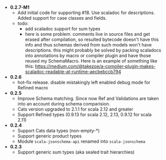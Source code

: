 - **0.2.7-M1**
  - Add initial code for supporting #18. Use scaladoc for descriptions. 
    Added support for case classes and fields.
  - todo:
    - add scaladoc support for sum types
    - here is some problem. comments live in source files and get erased after compilation, so resulted bytecode 
      doesn't have this info and thus schemas derived from such models won't have descriptions.
      this might probably be solved by packing scaladocs into annotations by macro or compiler plugin and
      have those reused my SchemaMacro. Here is an example of something like this: 
      https://medium.com/@takezoe/a-compiler-plugin-makes-scaladoc-readable-at-runtime-aecbebccb794 
- **0.2.6**
  - hot-fix release. disable mistakingly left enabled debug mode for Refined macro
- **0.2.5**
  - Improve Schema matching. 
    Since now Ref and Validations are taken into an account during schema comparision.
  - Cats version upgraded to 2.1.1 for scala 2.12 and greater  
  - Support Refined types (0.9.13 for scala 2.12, 2.13, 0.9.12 for scala 2.11) 
- **0.2.4**
  - Support Cats data types (non-empty-*)
  - Support generic product types
  - Module `scala-jsonschema-api` renamed into `scala-jsonschema`
- **0.2.3**
  - Support generic sum types (aka sealed trait hierarchies)
  